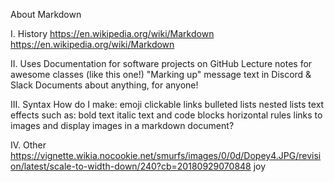 About Markdown

I. History
https://en.wikipedia.org/wiki/Markdown
https://en.wikipedia.org/wiki/Markdown

II. Uses
Documentation for software projects on GitHub
Lecture notes for awesome classes (like this one!)
"Marking up" message text in Discord & Slack
Documents about anything, for anyone!

III. Syntax
How do I make:
emoji
clickable links
bulleted lists
nested lists
text effects such as:
bold text
italic text
and code blocks
horizontal rules
links to images
and display images in a markdown document?


IV. Other
https://vignette.wikia.nocookie.net/smurfs/images/0/0d/Dopey4.JPG/revision/latest/scale-to-width-down/240?cb=20180929070848
joy

